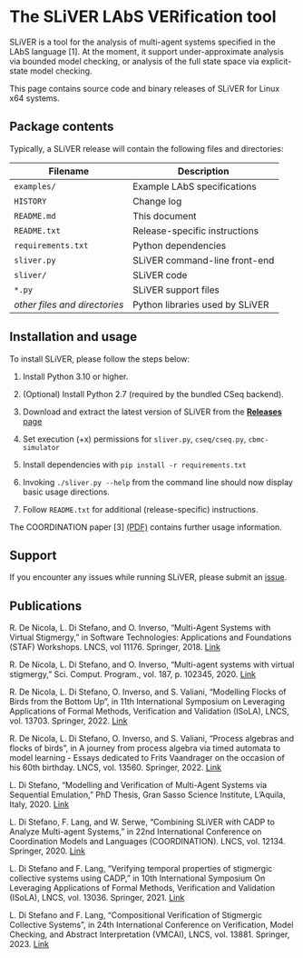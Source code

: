
# The SLiVER LAbS VERification tool

SLiVER is a tool for the analysis of multi-agent systems specified in the
LAbS language [1]. At the moment, it support under-approximate analysis
via bounded model checking, or analysis of the full state space via
explicit-state model checking.

This page contains source code and binary releases of SLiVER for Linux x64 systems.

## Package contents 

Typically, a SLiVER release will contain the following files and directories:

|Filename|Description
|---------------------|----------------------------------|
|`examples/`          |Example LAbS specifications|
|`HISTORY`            |Change log|
|`README.md`          |This document|
|`README.txt`         |Release-specific instructions|
|`requirements.txt`   |Python dependencies|
|`sliver.py`          |SLiVER command-line front-end|
|`sliver/`            |SLiVER code|
|`*.py`               |SLiVER support files| 
|*other files and directories*      |Python libraries used by SLiVER|

## Installation and usage

To install SLiVER, please follow the steps below:

1. Install Python 3.10 or higher.
    
2. (Optional) Install Python 2.7 (required by the bundled CSeq backend).

3. Download and extract the latest version of SLiVER from the [**Releases** page](https://github.com/labs-lang/sliver/releases)

4. Set execution (+x) permissions for `sliver.py`, `cseq/cseq.py`, `cbmc-simulator` 

5. Install dependencies with `pip install -r requirements.txt`

6. Invoking `./sliver.py --help` from the command line should now display basic usage directions.

7. Follow `README.txt` for additional (release-specific) instructions.

The COORDINATION paper [3] 
[(PDF)](https://hal.inria.fr/hal-02890401/en)
contains further usage information.

## Support

If you encounter any issues while running SLiVER, please submit
an [issue](https://github.com/labs-lang/sliver/issues).

## Publications

R. De Nicola, L. Di Stefano, and O. Inverso, “Multi-Agent Systems with Virtual Stigmergy,” in Software Technologies: Applications and Foundations (STAF) Workshops. LNCS, vol 11176. Springer, 2018. [Link](https://doi.org/10.1007/978-3-030-04771-9_26)

R. De Nicola, L. Di Stefano, and O. Inverso, “Multi-agent systems with virtual stigmergy,” Sci. Comput. Program., vol. 187, p. 102345, 2020. [Link](https://doi.org/10.1016/j.scico.2019.102345)

R. De Nicola, L. Di Stefano, O. Inverso, and S. Valiani, “Modelling Flocks of Birds from the Bottom Up”, in 11th International Symposium on Leveraging Applications of Formal Methods, Verification and Validation (ISoLA), LNCS, vol. 13703. Springer, 2022. [Link](https://doi.org/10.1007/978-3-031-19759-8_6)

R. De Nicola, L. Di Stefano, O. Inverso, and S. Valiani, “Process algebras and flocks of birds”, in A journey from process algebra via timed automata to model learning - Essays dedicated to Frits Vaandrager on the occasion of his 60th birthday. LNCS, vol. 13560. Springer, 2022. [Link](https://doi.org/10.1007/978-3-031-15629-8_27)

L. Di Stefano, “Modelling and Verification of Multi-Agent Systems via Sequential Emulation,” PhD Thesis, Gran Sasso Science Institute, L’Aquila, Italy, 2020. [Link](https://iris.gssi.it/handle/20.500.12571/10181)

L. Di Stefano, F. Lang, and W. Serwe, “Combining SLiVER with CADP to Analyze Multi-agent Systems,” in 22nd International Conference on Coordination Models and Languages (COORDINATION). LNCS, vol. 12134. Springer, 2020. [Link](https://doi.org/10.1007/978-3-030-50029-0_23)

L. Di Stefano and F. Lang, “Verifying temporal properties of stigmergic collective systems using CADP,” in 10th International Symposium On Leveraging Applications of Formal Methods, Verification and Validation (ISoLA), LNCS, vol. 13036. Springer, 2021. [Link](https://doi.org/10.1007/978-3-030-89159-6_29)

L. Di Stefano and F. Lang, “Compositional Verification of Stigmergic Collective Systems”, in 24th International Conference on Verification, Model Checking, and Abstract Interpretation (VMCAI), LNCS, vol. 13881. Springer, 2023. [Link](https://doi.org/10.1007/978-3-031-24950-1_8)

